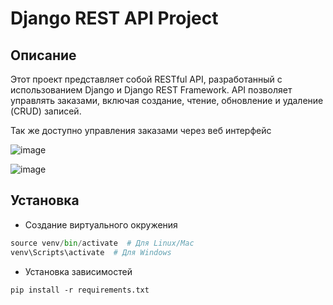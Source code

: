 # Django REST API Project

## Описание

Этот проект представляет собой RESTful API, разработанный с использованием Django и Django REST Framework. API позволяет управлять заказами, включая создание, чтение, обновление и удаление (CRUD) записей.

Так же доступно управления заказами через веб интерфейс


![image](https://github.com/user-attachments/assets/d4dc6d8c-fa21-4467-abbc-c7586033aa8b)


![image](https://github.com/user-attachments/assets/f90cee9a-9589-43d9-8071-c6fba04857f4)



## Установка

- Создание виртуального окружения

```python -m venv venv
source venv/bin/activate  # Для Linux/Mac
venv\Scripts\activate  # Для Windows
```
- Установка зависимостей

```pip install -r requirements.txt```
